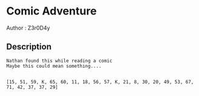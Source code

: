 # Comic Adventure

Author : Z3r0D4y

## Description

```
Nathan found this while reading a comic
Maybe this could mean something....


[15, 51, 59, K, 65, 60, 11, 18, 56, 57, K, 21, 8, 30, 20, 49, 53, 67, 71, 42, 37, 37, 29]
```
